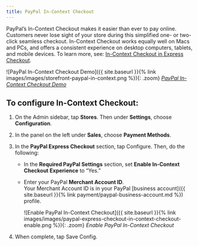 ```yaml
---
title: PayPal In-Context Checkout
---
```



PayPal’s In-Context Checkout makes it easier than ever to pay online. Customers never lose sight of your store during this simplified one- or two-click seamless checkout. In-Context Checkout works equally well on Macs and PCs, and offers a consistent experience on desktop computers, tablets, and mobile devices. To learn more, see: [In-Context Checkout in Express Checkout][1].

![PayPal In-Context Checkout Demo]({{ site.baseurl }}{% link images/images/storefront-paypal-in-context.png %}){: .zoom}
[_PayPal In-Context Checkout Demo_][2]

## To configure In-Context Checkout:

1. On the Admin sidebar, tap **Stores**. Then under **Settings**, choose **Configuration**.

1. In the panel on the left under **Sales**, choose **Payment Methods**.

1. In the **PayPal Express Checkout** section, tap <span class="btn">Configure</span>. Then, do the following:

   - In the **Required PayPal Settings** section, set **Enable In-Context Checkout Experience** to “Yes.”

   - Enter your PayPal **Merchant Account ID**.<br/>Your Merchant Account ID is in your PayPal [business account]({{ site.baseurl }}{% link payment/paypal-business-account.md %}) profile.

     ![Enable PayPal In-Context Checkout]({{ site.baseurl }}{% link images/images/paypal-express-checkout-in-context-checkout-enable.png %}){: .zoom}
     _Enable PayPal In-Context Checkout_

1. When complete, tap <span class="btn">Save Config</span>.

[1]: https://developer.paypal.com/docs/classic/express-checkout/in-context/
[2]: https://demo.paypal.com/us/demo/navigation?merchant=bigbox&amp;page=incontextProductCheckout